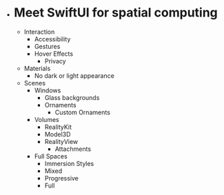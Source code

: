 - # Meet SwiftUI for spatial computing
	- Interaction
		- Accessibility
		- Gestures
		- Hover Effects
			- Privacy
	- Materials
		- No dark or light appearance
	- Scenes
		- Windows
			- Glass backgrounds
			- Ornaments
				- Custom Ornaments
		- Volumes
			- RealityKit
			- Model3D
			- RealityView
				- Attachments
		- Full Spaces
			- Immersion Styles
			- Mixed
			- Progressive
			- Full